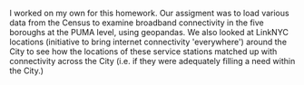 I worked on my own for this homework. Our assigment was to load various data
from the Census to examine broadband connectivity in the five boroughs at the
PUMA level, using geopandas. We also looked at LinkNYC locations (initiative
to bring internet connectivity 'everywhere') around the City to see how the
locations of these service stations matched up with connectivity across the City (i.e. if 
they were adequately filling a need within the City.) 
